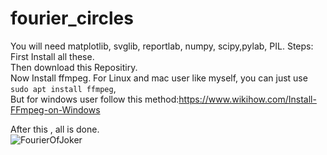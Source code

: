 # fourier_circles

You will need matplotlib, svglib, reportlab, numpy, scipy,pylab, PIL.
Steps:
    First Install all these.<br/>
		Then download this Repositiry.<br/>
    	Now Install ffmpeg. For Linux and mac user like myself, you can just use ```sudo apt install ffmpeg```,<br/>
    	But for windows user follow this method:https://www.wikihow.com/Install-FFmpeg-on-Windows<br/>

After this , all is done.<br/>
![FourierOfJoker](https://user-images.githubusercontent.com/51227331/75437398-246a8980-597c-11ea-9de2-6406431cc638.png)